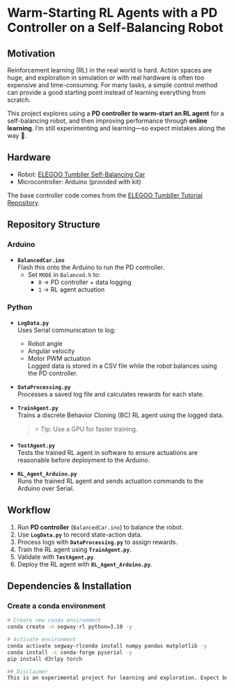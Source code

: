# Warm-Starting RL Agents with a PD Controller on a Self-Balancing Robot  

## Motivation  
Reinforcement learning (RL) in the real world is hard. Action spaces are huge, and exploration in simulation or with real hardware is often too expensive and time-consuming. For many tasks, a simple control method can provide a good starting point instead of learning everything from scratch.  

This project explores using a **PD controller to warm-start an RL agent** for a self-balancing robot, and then improving performance through **online learning**. I’m still experimenting and learning—so expect mistakes along the way 🙂.  

## Hardware  
- Robot: [ELEGOO Tumbller Self-Balancing Car](https://www.amazon.com/ELEGOO-Tumbller-Self-Balancing-Engineering-Compatible/dp/B07QWJH77V)  
- Microcontroller: Arduino (provided with kit)  

The base controller code comes from the [ELEGOO Tumbller Tutorial Repository](https://github.com/elegooofficial/ELEGOO-TumbllerV1.1-Self-Balancing-Car-Tutorial).  

## Repository Structure  

### Arduino  
- **`BalancedCar.ino`**  
  Flash this onto the Arduino to run the PD controller.  
  - Set `MODE` in `Balanced.h` to:
    - `0` → PD controller + data logging  
    - `1` → RL agent actuation  



### Python  
- **`LogData.py`**  
  Uses Serial communication to log:  
  - Robot angle  
  - Angular velocity  
  - Motor PWM actuation  
  Logged data is stored in a CSV file while the robot balances using the PD controller.  

- **`DataProcessing.py`**  
  Processes a saved log file and calculates rewards for each state.  

- **`TrainAgent.py`**  
  Trains a discrete Behavior Cloning (BC) RL agent using the logged data.  
  > ⚡ Tip: Use a GPU for faster training.  

- **`TestAgent.py`**  
  Tests the trained RL agent in software to ensure actuations are reasonable before deployment to the Arduino.  

- **`RL_Agent_Arduino.py`**  
  Runs the trained RL agent and sends actuation commands to the Arduino over Serial.  

## Workflow  
1. Run **PD controller** (`BalancedCar.ino`) to balance the robot.  
2. Use **`LogData.py`** to record state-action data.  
3. Process logs with **`DataProcessing.py`** to assign rewards.  
4. Train the RL agent using **`TrainAgent.py`**.  
5. Validate with **`TestAgent.py`**.  
6. Deploy the RL agent with **`RL_Agent_Arduino.py`**.  

## Dependencies & Installation

### Create a conda environment
```bash
# Create new conda environment
conda create -n segway-rl python=3.10 -y

# Activate environment
conda activate segway-rlconda install numpy pandas matplotlib -y
conda install -c conda-forge pyserial -y
pip install d3rlpy torch

## Disclaimer  
This is an experimental project for learning and exploration. Expect bugs, inefficiencies, and plenty of iteration 🚀.  

